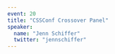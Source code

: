 ```yaml
---
event: 20
title: "CSSConf Crossover Panel"
speaker:
  name: "Jenn Schiffer"
  twitter: "jennschiffer"
---
```

